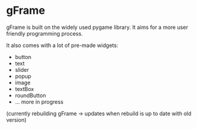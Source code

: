 # gFrame

gFrame is built on the widely used pygame library. 
It aims for a more user friendly programming process.

It also comes with a lot of pre-made widgets:
- button
- text
- slider
- popup
- image
- textBox
- roundButton
- ... more in progress

(currently rebuilding gFrame -> updates when rebuild is up to date with old version)
